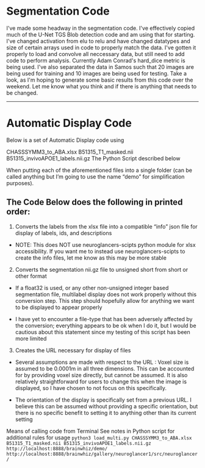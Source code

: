 # Segmentation Code

I've made some headway in the segmentation code. I've effectively copied much of the U-Net TGS Blob detection code and am using that for starting. I've changed activation from elu to relu and have changed datatypes and size of certain arrays used in code to properly match the data. I've gotten it properly to load and convolve all neccessary data, but still need to add code to perform analysis. Currently Adam Conrad's hard_dice metric is being used. I've also separated the data in Samos such that 20 images are being used for training and 10 images are being used for testing. Take a look, as I'm hoping to generate some basic results from this code over the weekend. Let me know what you think and if there is anything that needs to be changed.


-----------------------------------------------------------

# Automatic Display Code

Below is a set of Automatic Display code using 

CHASSSYMM3_to_ABA.xlsx 
B51315_T1_masked.nii 
B51315_invivoAPOE1_labels.nii.gz 
The Python Script described below 

When putting each of the aforementioned files into a single folder (can be called anything but I’m going to use the name “demo” for simplification purposes). 

## The Code Below does the following in printed order:

1. Converts the labels from the xlsx file into a compatible “info” json file for display of labels, ids, and descriptions

* NOTE: This does NOT use neuroglancers-scipts python module for xlsx accessibility. If you want me to instead use neuroglancers-scipts to create the info files, let me know as this may be more stable

2. Converts the segmentation nii.gz file to unsigned short from short or other format

* If a float32 is used, or any other non-unsigned integer based segmentation file, multilabel display does not work properly without this conversion step. This step should hopefully allow for anything we want to be displayed to appear properly

* I have yet to encounter a file-type that has been adversely affected by the conversion; everything appears to be ok when I do it, but I would be cautious about this statement since my testing of this script has been more limited

3. Creates the URL necessary for display of files

* Several assumptions are made with respect to the URL :  Voxel size is assumed to be 0.0001m in all three dimensions. This can be accounted for by providing voxel size directly, but cannot be assumed. It is also relatively straightforward for users to change this when the image is displayed, so I have chosen to not focus on this specifically.

* The orientation of the display is specifically set from a previous URL. I believe this can be assumed without providing a specific orientation, but there is no specific benefit to setting it to anything other than its current setting 


Means of calling code from Terminal
See notes in Python script for additional rules for usage
```python3 load_multi.py CHASSSYMM3_to_ABA.xlsx B51315_T1_masked.nii B51315_invivoAPOE1_labels.nii.gz http://localhost:8888/brainwhiz/demo/ http://localhost:8888/brainwhiz/gallery/neuroglancer1/src/neuroglancer/```
